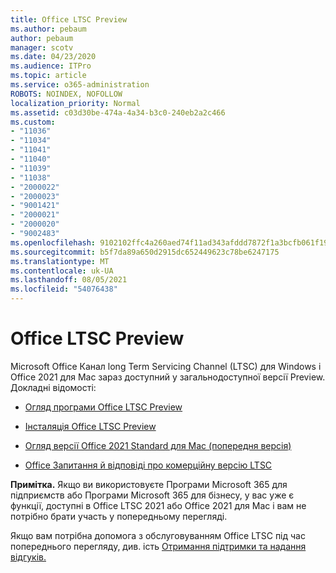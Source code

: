 ```yaml
---
title: Office LTSC Preview
ms.author: pebaum
author: pebaum
manager: scotv
ms.date: 04/23/2020
ms.audience: ITPro
ms.topic: article
ms.service: o365-administration
ROBOTS: NOINDEX, NOFOLLOW
localization_priority: Normal
ms.assetid: c03d30be-474a-4a34-b3c0-240eb2a2c466
ms.custom:
- "11036"
- "11034"
- "11041"
- "11040"
- "11039"
- "11038"
- "2000022"
- "2000023"
- "9001421"
- "2000021"
- "2000020"
- "9002483"
ms.openlocfilehash: 9102102ffc4a260aed74f11ad343afddd7872f1a3bcfb061f1961aef49e6e841
ms.sourcegitcommit: b5f7da89a650d2915dc652449623c78be6247175
ms.translationtype: MT
ms.contentlocale: uk-UA
ms.lasthandoff: 08/05/2021
ms.locfileid: "54076438"
---
```

# <a name="office-ltsc-preview"></a>Office LTSC Preview

Microsoft Office Канал long Term Servicing Channel (LTSC) для Windows і Office 2021 для Mac зараз доступний у загальнодоступної версії Preview. Докладні відомості:

- [Огляд програми Office LTSC Preview](https://docs.microsoft.com/deployoffice/office2021/overview-ltsc-preview)

- [Інсталяція Office LTSC Preview](https://docs.microsoft.com/deployoffice/office2021/install-ltsc-preview)

- [Огляд версії Office 2021 Standard для Mac (попередня версія)](https://docs.microsoft.com/deployoffice/office2021/overview-mac-preview)

- [Office Запитання й відповіді про комерційну версію LTSC](https://answers.microsoft.com/msoffice/forum/all/office-ltsc-commercial-preview-faq/0fcf5976-f87f-4be1-81af-9f6d6141bc3a)  

**Примітка.** Якщо ви використовуєте Програми Microsoft 365 для підприємств або Програми Microsoft 365 для бізнесу, у вас уже є функції, доступні в Office LTSC 2021 або Office 2021 для Mac і вам не потрібно брати участь у попередньому перегляді.

Якщо вам потрібна допомога з обслуговуванням Office LTSC під час попереднього перегляду, див. ість [Отримання підтримки та надання відгуків.](https://docs.microsoft.com/deployoffice/office2021/install-ltsc-preview#getting-support-and-providing-feedback)
